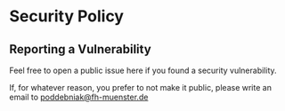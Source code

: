 # Security Policy

## Reporting a Vulnerability

Feel free to open a public issue here if you found a security vulnerability.

If, for whatever reason, you prefer to not make it public, please write an email to poddebniak@fh-muenster.de
